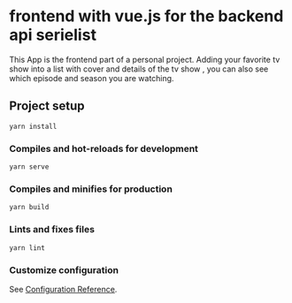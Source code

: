 # frontend with vue.js for the backend api serielist

This App is the frontend part of a personal project. Adding your favorite tv show into a list with cover and details of the tv show , you can also see which episode and season you are watching.

## Project setup
```
yarn install
```

### Compiles and hot-reloads for development
```
yarn serve
```

### Compiles and minifies for production
```
yarn build
```

### Lints and fixes files
```
yarn lint
```

### Customize configuration
See [Configuration Reference](https://cli.vuejs.org/config/).
